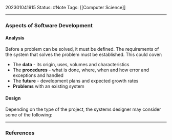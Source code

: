 202301041915
Status: #Note
Tags: [[Computer Science]]

___

### Aspects of Software Development

#### Analysis

Before a problem can be solved, it must be defined. The requirements of the system that solves the problem must be established. This could cover:
+ The **data** - its origin, uses, volumes and characteristics
+ The **procedures** - what is done, where, when and how error and exceptions and handled
+ The **future** - development plans and expected growth rates
+ **Problems** with an existing system

#### Design

Depending on the type of the project, the systems designer may consider some of the following:

___
### References